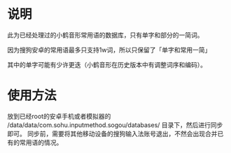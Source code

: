# 说明

此为已经处理过的小鹤音形常用语的数据库，只有单字和部分的一简词。

因为搜狗安卓的常用语最多只支持1w词，所以只保留了「单字和常用一简」

其中的单字可能有少许更迭（小鹤音形在历史版本中有调整词序和编码）。

# 使用方法

放到已经root的安卓手机或者模拟器的 /data/data/com.sohu.inputmethod.sogou/databases/ 目录下，然后进行同步即可。
同步前，需要将其他移动设备的搜狗输入法账号退出，不然会出现合并已有的常用语的情况。